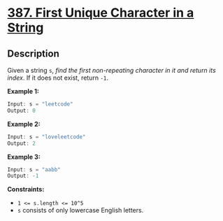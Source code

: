 # [387. First Unique Character in a String](https://leetcode.com/problems/first-unique-character-in-a-string/)

## Description

Given a string `s`, _find the first non-repeating character in it and return its index_. If it does not exist, return `-1`.

**Example 1:**

```go
Input: s = "leetcode"
Output: 0
```

**Example 2:**

```go
Input: s = "loveleetcode"
Output: 2
```

**Example 3:**

```go
Input: s = "aabb"
Output: -1
```


**Constraints:**
* `1 <= s.length <= 10^5`
* `s` consists of only lowercase English letters.